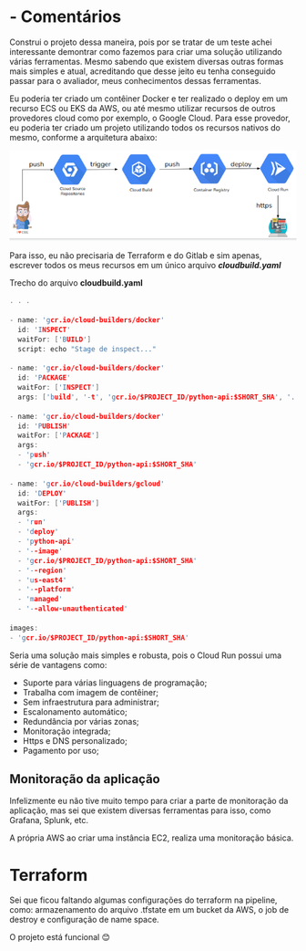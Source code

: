 # - Comentários

Construi o projeto dessa maneira, pois por se tratar de um teste achei interessante demontrar como fazemos para criar uma solução utilizando várias ferramentas. Mesmo sabendo que existem diversas outras formas mais simples e atual, acreditando que desse jeito eu tenha conseguido passar para o avaliador, meus conhecimentos dessas ferramentas.

Eu poderia ter criado um contêiner Docker e ter realizado o deploy em um recurso ECS ou EKS da AWS, ou até mesmo utilizar recursos de outros provedores cloud como por exemplo, o Google Cloud. Para esse provedor, eu poderia ter criado um projeto utilizando todos os recursos nativos do mesmo, conforme a arquitetura abaixo:

![Arquitetura](arquitetura_gcp.png) 

Para isso, eu não precisaria de Terraform e do Gitlab e sim apenas, escrever todos os meus recursos em um único arquivo ***cloudbuild.yaml***

Trecho do arquivo **cloudbuild.yaml**

```c
. . .

- name: 'gcr.io/cloud-builders/docker'
  id: 'INSPECT'
  waitFor: ['BUILD']  
  script: echo "Stage de inspect..."

- name: 'gcr.io/cloud-builders/docker'
  id: 'PACKAGE'
  waitFor: ['INSPECT']  
  args: ['build', '-t', 'gcr.io/$PROJECT_ID/python-api:$SHORT_SHA', '.']
     
- name: 'gcr.io/cloud-builders/docker'
  id: 'PUBLISH'
  waitFor: ['PACKAGE']
  args:
  - 'push' 
  - 'gcr.io/$PROJECT_ID/python-api:$SHORT_SHA'
  
- name: 'gcr.io/cloud-builders/gcloud'
  id: 'DEPLOY'
  waitFor: ['PUBLISH']
  args:
  - 'run'
  - 'deploy'
  - 'python-api'
  - '--image' 
  - 'gcr.io/$PROJECT_ID/python-api:$SHORT_SHA'
  - '--region'
  - 'us-east4'
  - '--platform'
  - 'managed'
  - '--allow-unauthenticated'
  
images:
- 'gcr.io/$PROJECT_ID/python-api:$SHORT_SHA'

```


Seria uma solução mais simples e robusta, pois o Cloud Run possui uma série de vantagens como:

- Suporte para várias linguagens de programação;
- Trabalha com imagem de contêiner;
- Sem infraestrutura para administrar;
- Escalonamento automático;
- Redundância por várias zonas;
- Monitoração integrada;
- Https e DNS personalizado;
- Pagamento por uso;

## Monitoração da aplicação

Infelizmente eu não tive muito tempo para criar a parte de monitoração da aplicação, mas sei que existem diversas ferramentas para isso, como Grafana, Splunk, etc.

A própria AWS ao criar uma instância EC2, realiza uma monitoração básica. 

# Terraform
Sei que ficou faltando algumas configurações do terraform na pipeline, como: armazenamento do arquivo .tfstate em um bucket da AWS, o job de destroy e configuração de name space. 

O projeto está funcional 😊